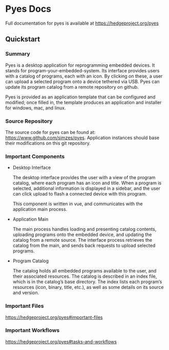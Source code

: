 # Pyes Docs
Full documentation for pyes is available at https://hedgeproject.org/pyes

## Quickstart

### Summary
Pyes is a desktop application for reprogramming embedded devices. It stands for program-your-embedded-system. Its interface provides users with a catalog of programs, each with an icon. By clicking on these, a user can upload a selected program onto a device tethered via USB. Pyes can update its program catalog from a remote repository on github.

Pyes is provided as an application template that can be configured and modified; once filled in, the template produces an application and installer for windows, mac, and linux.

### Source Repository
The source code for pyes can be found at: https://www.github.com/simzes/pyes. Application instances should base their modifications on this git repository.

### Important Components

- Desktop Interface

    The desktop interface provides the user with a view of the program catalog, where each program has an icon and title. When a program is selected, additional information is displayed in a sidebar, and the user can click upload to flash a connected device with this program.


    This component is written in vue, and communicates with the application main process.

- Application Main

    The main process handles loading and presenting catalog contents, uploading programs onto the embedded device, and updating the catalog from a remote source. The interface process retrieves the catalog from the main, and sends back requests to upload selected programs.

- Program Catalog

    The catalog holds all embedded programs available to the user, and their associated resources. The catalog is described in an index file, which is in the catalog’s base directory. The index lists each program’s resources (icon, binary, title, etc.), as well as some details on its source and version.

### Important Files
<https://hedgeproject.org/pyes#important-files>

### Important Workflows
<https://hedgeproject.org/pyes#tasks-and-workflows>
